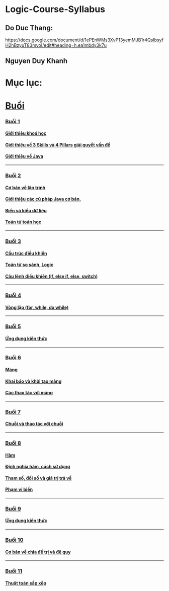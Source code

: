 # Logic-Course-Syllabus
## Do Duc Thang:
https://docs.google.com/document/d/1ePEnWMs3XvP13yemMJB1r4QsIbsyfH2hBzyuT83mvoI/edit#heading=h.ea1mbdy3k7u
## Nguyen Duy Khanh
# Mục lục:

# [Buổi](Buổi)
### [Buổi 1](/Buổi/buổi%201/)
#### [Giới thiệu khoá học](/Buổi/buổi%201/Task1/)
#### [Giới thiệu về 3 Skills và 4 Pillars giải quyết vấn đề](/Buổi/buổi%201/Task2/)
#### [Giới thiệu về Java](/Buổi/buổi%201/Task3/)
***
### [Buổi 2](/Buổi/buổi%202/)
#### [Cơ bản về lập trình](/Buổi/buổi%202/Task1/)
#### [Giới thiệu các cú pháp Java cơ bản.](/Buổi/buổi%202/Task2/)
#### [Biến và kiểu dữ liệu](/Buổi/buổi%202/Task3/)
#### [Toán tử toán học](/Buổi/buổi%202/Task4/)
***
### [Buổi 3](/Buổi/buổi%203/)
#### [Cấu trúc điều khiển](/Buổi/buổi%203/Task1/)
#### [Toán tử so sánh, Logic](/Buổi/buổi%203/Task2/)
#### [Câu lệnh điều khiển (if, else if, else, switch)](/Buổi/buổi%203/Task3/)
***
### [Buổi 4](/Buổi/buổi%204/)
#### [Vòng lặp (for, while, do while)](/Buổi/buổi%204/Task1/)
***
### [Buổi 5](/Buổi/buổi%205/)
#### [Ứng dụng kiến thức](/Buổi/buổi%205/Task1/)
***
### [Buổi 6](/Buổi/buổi%206/)
#### [Mảng](/Buổi/buổi%206/Task1/)
#### [Khai báo và khởi tạo mảng](/Buổi/buổi%206/Task2/)
#### [Các thao tác với mảng](/Buổi/buổi%206/Task3/)
***
### [Buổi 7](/Buổi/buổi%207/)
#### [Chuỗi và thao tác với chuỗi](/Buổi/buổi%207/Task1/)
***
### [Buổi 8](/Buổi/buổi%208/)
#### [Hàm](/Buổi/buổi%208/Task1/)
#### [Định nghĩa hàm, cách sử dụng](/Buổi/buổi%208/Task2/)
#### [Tham số, đối số và giá trị trả về](/Buổi/buổi%208/Task3/)
#### [Phạm vi biến](/Buổi/buổi%208/Task4)
***
### [Buổi 9](/Buổi/buổi%209/)
#### [Ứng dụng kiến thức](/Buổi/buổi%209/Task1/)
***
### [Buổi 10](/Buổi/buổi%2010/)
#### [Cơ bản về chia để trị và đệ quy](/Buổi/buổi%2010/Task1/)
***
### [Buổi 11](/Buổi/buổi%2011/)
#### [Thuật toán sắp xếp](/Buổi/buổi%2011/Task1/)

